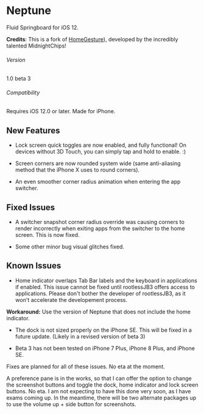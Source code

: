 # Neptune
Fluid Springboard for iOS 12.

**Credits**: This is a fork of [HomeGesture](https://github.com/midnightchip/midnightchip.github.io)), developed by the incredibly talented MidnightChips!

###### Version
1.0 beta 3
###### Compatibility
Requires iOS 12.0 or later. Made for iPhone.

## New Features

- Lock screen quick toggles are now enabled, and fully functional! On devices without 3D Touch, you can simply tap and hold to enable. :)

- Screen corners are now rounded system wide (same anti-aliasing method that the iPhone X uses to round corners).

- An even smoother corner radius animation when entering the app switcher.

## Fixed Issues

- A switcher snapshot corner radius override was causing corners to render incorrectly when exiting apps from the switcher to the home screen. This is now fixed.

- Some other minor bug visual glitches fixed.

## Known Issues

- Home indicator overlaps Tab Bar labels and the keyboard in applications if enabled. This issue cannot be fixed until rootlessJB3 offers access to applications. Please don't bother the developer of rootlessJB3, as it won't accelerate the developement process.

**Workaround:** Use the version of Neptune that does not include the home indicator.

- The dock is not sized properly on the iPhone SE. This will be fixed in a future update. (Likely in a revised version of beta 3)

- Beta 3 has not been tested on iPhone 7 Plus, iPhone 8 Plus, and iPhone SE.

Fixes are planned for all of these issues. No eta at the moment.

A preference pane is in the works, so that I can offer the option to change the screenshot buttons and toggle the dock, home indicator and lock screen buttons. No eta. I am not expecting to have this done very soon, as I have exams coming up. In the meantime, there will be two alternate packages up to use the volume up + side button for screenshots.
